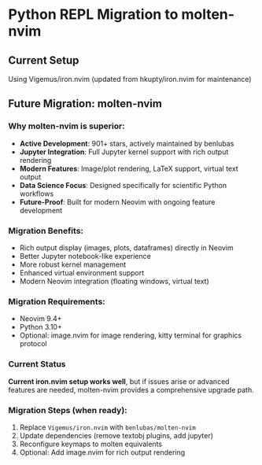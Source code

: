 # Python REPL Migration to molten-nvim

## Current Setup
Using Vigemus/iron.nvim (updated from hkupty/iron.nvim for maintenance)

## Future Migration: molten-nvim

### Why molten-nvim is superior:
- **Active Development**: 901+ stars, actively maintained by benlubas
- **Jupyter Integration**: Full Jupyter kernel support with rich output rendering
- **Modern Features**: Image/plot rendering, LaTeX support, virtual text output
- **Data Science Focus**: Designed specifically for scientific Python workflows
- **Future-Proof**: Built for modern Neovim with ongoing feature development

### Migration Benefits:
- Rich output display (images, plots, dataframes) directly in Neovim
- Better Jupyter notebook-like experience
- More robust kernel management
- Enhanced virtual environment support
- Modern Neovim integration (floating windows, virtual text)

### Migration Requirements:
- Neovim 9.4+
- Python 3.10+
- Optional: image.nvim for image rendering, kitty terminal for graphics protocol

### Current Status
**Current iron.nvim setup works well**, but if issues arise or advanced features are needed, molten-nvim provides a comprehensive upgrade path.

### Migration Steps (when ready):
1. Replace `Vigemus/iron.nvim` with `benlubas/molten-nvim`
2. Update dependencies (remove textobj plugins, add jupyter)
3. Reconfigure keymaps to molten equivalents
4. Optional: Add image.nvim for rich output rendering